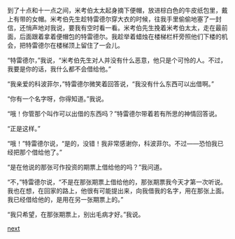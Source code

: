 
到了十点和十一点之间，米考伯太太起身摘下便帽，放进棕白色的牛皮纸包里，戴上有带的女帽。米考伯先生趁特雷德尔穿大衣的时候，往我手里偷偷地塞了一封信，还悄声地对我说，要我有空时看一看。米考伯先生挽着米考伯太太，走在最前面，后面跟着拿着便帽包的特雷德尔。我趁举着蜡烛在楼梯栏杆旁照他们下楼的机会，把特雷德尔在楼梯顶上留住了一会儿。

“特雷德尔，”我说，“米考伯先生对人并没有什么恶意，他只是个可怜的人。不过，我要是你的话，我什么都不会借给他。”

“我亲爱的科波菲尔，”特雷德尔微笑着回答说，“我没有什么东西可以出借啊。”

“你有一个名字呀，你得知道。”我说。

“哦！你管那个叫作可以出借的东西吗？”特雷德尔带着若有所思的神情回答说。

“正是这样。”

“哦！”特雷德尔说，“是的，没错！我非常感谢你，科波菲尔。不过——恐怕我已经把那个借给他了。”

“是在他说的那张可作投资的期票上借给他的吗？”我问道。

“不，”特雷德尔说，“不是在那张期票上借给他的，那张期票我今天才第一次听说。我也在想，在回家的路上，他很有可能提出来，向我借我的名字，用在那张上面。我已经借给他的，是用在另一张期票上的。”

“我只希望，在那张期票上，别出毛病才好。”我说。

[next](page376)